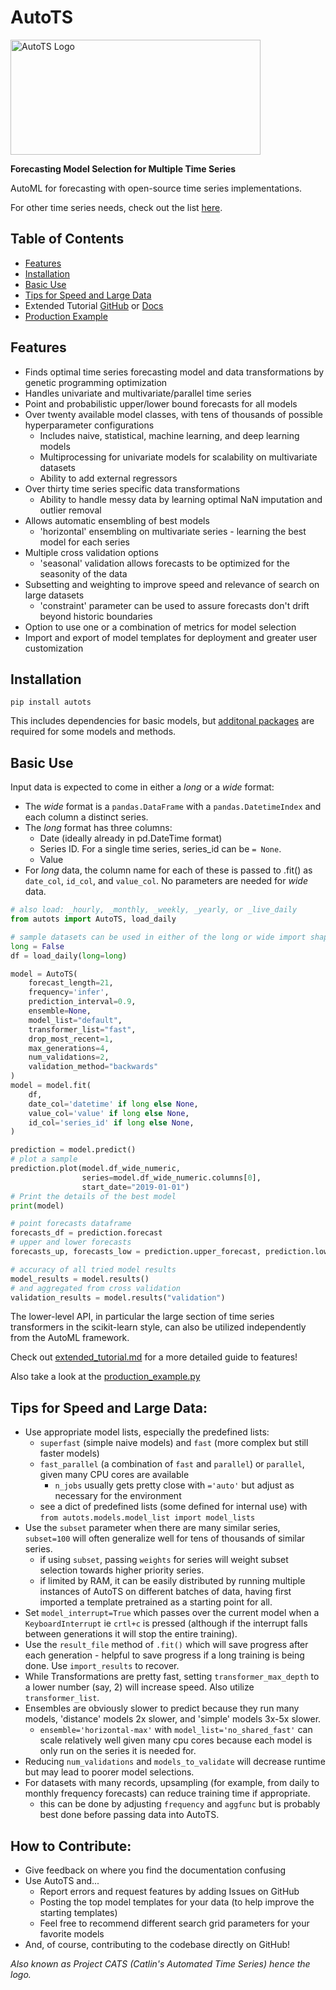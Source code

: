# AutoTS

<img src="/img/autots_logo.png" width="400" height="184" title="AutoTS Logo">

**Forecasting Model Selection for Multiple Time Series**

AutoML for forecasting with open-source time series implementations.

For other time series needs, check out the list [here](https://github.com/MaxBenChrist/awesome_time_series_in_python).

## Table of Contents
* [Features](https://github.com/winedarksea/AutoTS#features)
* [Installation](https://github.com/winedarksea/AutoTS#installation)
* [Basic Use](https://github.com/winedarksea/AutoTS#basic-use)
* [Tips for Speed and Large Data](https://github.com/winedarksea/AutoTS#tips-for-speed-and-large-data)
* Extended Tutorial [GitHub](https://github.com/winedarksea/AutoTS/blob/master/extended_tutorial.md) or [Docs](https://winedarksea.github.io/AutoTS/build/html/source/tutorial.html)
* [Production Example](https://github.com/winedarksea/AutoTS/blob/master/production_example.py)

## Features
* Finds optimal time series forecasting model and data transformations by genetic programming optimization
* Handles univariate and multivariate/parallel time series
* Point and probabilistic upper/lower bound forecasts for all models
* Over twenty available model classes, with tens of thousands of possible hyperparameter configurations
	* Includes naive, statistical, machine learning, and deep learning models
	* Multiprocessing for univariate models for scalability on multivariate datasets
	* Ability to add external regressors
* Over thirty time series specific data transformations
	* Ability to handle messy data by learning optimal NaN imputation and outlier removal
* Allows automatic ensembling of best models
	* 'horizontal' ensembling on multivariate series - learning the best model for each series
* Multiple cross validation options
	* 'seasonal' validation allows forecasts to be optimized for the seasonity of the data
* Subsetting and weighting to improve speed and relevance of search on large datasets
	* 'constraint' parameter can be used to assure forecasts don't drift beyond historic boundaries
* Option to use one or a combination of metrics for model selection
* Import and export of model templates for deployment and greater user customization

## Installation
```
pip install autots
```
This includes dependencies for basic models, but [additonal packages](https://github.com/winedarksea/AutoTS/blob/master/extended_tutorial.md#installation-and-dependency-versioning) are required for some models and methods.

## Basic Use

Input data is expected to come in either a *long* or a *wide* format:

- The *wide* format is a `pandas.DataFrame` with a `pandas.DatetimeIndex` and each column a distinct series. 
- The *long* format has three columns: 
  - Date (ideally already in pd.DateTime format)
  - Series ID. For a single time series, series_id can be `= None`.
  - Value
- For *long* data, the column name for each of these is passed to .fit() as `date_col`, `id_col`, and `value_col`. No parameters are needed for *wide* data.

```python
# also load: _hourly, _monthly, _weekly, _yearly, or _live_daily
from autots import AutoTS, load_daily

# sample datasets can be used in either of the long or wide import shapes
long = False
df = load_daily(long=long)

model = AutoTS(
    forecast_length=21,
    frequency='infer',
    prediction_interval=0.9,
    ensemble=None,
    model_list="default",
    transformer_list="fast",
    drop_most_recent=1,
    max_generations=4,
    num_validations=2,
    validation_method="backwards"
)
model = model.fit(
    df,
    date_col='datetime' if long else None,
    value_col='value' if long else None,
    id_col='series_id' if long else None,
)

prediction = model.predict()
# plot a sample
prediction.plot(model.df_wide_numeric,
                series=model.df_wide_numeric.columns[0],
                start_date="2019-01-01")
# Print the details of the best model
print(model)

# point forecasts dataframe
forecasts_df = prediction.forecast
# upper and lower forecasts
forecasts_up, forecasts_low = prediction.upper_forecast, prediction.lower_forecast

# accuracy of all tried model results
model_results = model.results()
# and aggregated from cross validation
validation_results = model.results("validation")
```

The lower-level API, in particular the large section of time series transformers in the scikit-learn style, can also be utilized independently from the AutoML framework.

Check out [extended_tutorial.md](https://winedarksea.github.io/AutoTS/build/html/source/tutorial.html) for a more detailed guide to features!

Also take a look at the [production_example.py](https://github.com/winedarksea/AutoTS/blob/master/production_example.py)


## Tips for Speed and Large Data:
* Use appropriate model lists, especially the predefined lists:
	* `superfast` (simple naive models) and `fast` (more complex but still faster models)
	* `fast_parallel` (a combination of `fast` and `parallel`) or `parallel`, given many CPU cores are available
		* `n_jobs` usually gets pretty close with `='auto'` but adjust as necessary for the environment
	* see a dict of predefined lists (some defined for internal use) with `from autots.models.model_list import model_lists`
* Use the `subset` parameter when there are many similar series, `subset=100` will often generalize well for tens of thousands of similar series.
	* if using `subset`, passing `weights` for series will weight subset selection towards higher priority series.
	* if limited by RAM, it can be easily distributed by running multiple instances of AutoTS on different batches of data, having first imported a template pretrained as a starting point for all.
* Set `model_interrupt=True` which passes over the current model when a `KeyboardInterrupt` ie `crtl+c` is pressed (although if the interrupt falls between generations it will stop the entire training).
* Use the `result_file` method of `.fit()` which will save progress after each generation - helpful to save progress if a long training is being done. Use `import_results` to recover.
* While Transformations are pretty fast, setting `transformer_max_depth` to a lower number (say, 2) will increase speed. Also utilize `transformer_list`.
* Ensembles are obviously slower to predict because they run many models, 'distance' models 2x slower, and 'simple' models 3x-5x slower.
	* `ensemble='horizontal-max'` with `model_list='no_shared_fast'` can scale relatively well given many cpu cores because each model is only run on the series it is needed for.
* Reducing `num_validations` and `models_to_validate` will decrease runtime but may lead to poorer model selections.
* For datasets with many records, upsampling (for example, from daily to monthly frequency forecasts) can reduce training time if appropriate.
	* this can be done by adjusting `frequency` and `aggfunc` but is probably best done before passing data into AutoTS.


## How to Contribute:
* Give feedback on where you find the documentation confusing
* Use AutoTS and...
	* Report errors and request features by adding Issues on GitHub
	* Posting the top model templates for your data (to help improve the starting templates)
	* Feel free to recommend different search grid parameters for your favorite models
* And, of course, contributing to the codebase directly on GitHub!


*Also known as Project CATS (Catlin's Automated Time Series) hence the logo.*
